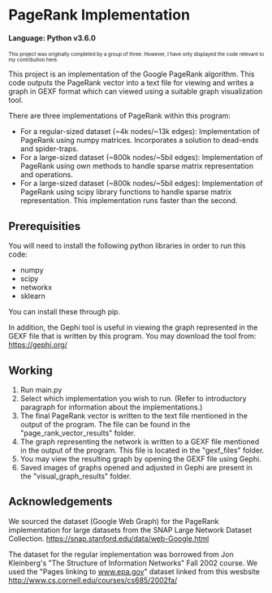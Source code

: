 # PageRank Implementation

#### Language: Python v3.6.0
 
<sub><sup>This project was originally completed by a group of three. However, I have only displayed the code relevant to my contribution here.</sup></sub>

This project is an implementation of the Google PageRank algorithm. This code outputs the PageRank vector into a text file for viewing and writes a graph in GEXF format which can viewed using a suitable graph visualization tool. 

There are three implementations of PageRank within this program:

* For a regular-sized dataset (~4k nodes/~13k edges): Implementation of PageRank using numpy matrices. Incorporates a solution to dead-ends and spider-traps.
* For a large-sized dataset (~800k nodes/~5bil edges): Implementation of PageRank using own methods to handle sparse matrix representation and operations. 
* For a large-sized dataset (~800k nodes/~5bil edges): Implementation of PageRank using scipy library functions to handle sparse matrix representation. This implementation runs faster than the second.

## Prerequisities

You will need to install the following python libraries in order to run this code:

* numpy
* scipy
* networkx
* sklearn

You can install these through pip.

In addition, the Gephi tool is useful in viewing the graph represented in the GEXF file that is written by this program. You may download the tool from: https://gephi.org/

## Working

1. Run main.py
2. Select which implementation you wish to run. (Refer to introductory paragraph for information about the implementations.)
3. The final PageRank vector is written to the text file mentioned in the output of the program. The file can be found in the "page_rank_vector_results" folder.
4. The graph representing the network is written to a GEXF file mentioned in the output of the program. This file is located in the "gexf_files" folder.
5. You may view the resulting graph by opening the GEXF file using Gephi.
6. Saved images of graphs opened and adjusted in Gephi are present in the "visual_graph_results" folder.

## Acknowledgements

We sourced the dataset (Google Web Graph) for the PageRank implementation for large datasets from the SNAP Large Network Dataset Collection. https://snap.stanford.edu/data/web-Google.html

The dataset for the regular implementation was borrowed from Jon Kleinberg's "The Structure of Information Networks" Fall 2002 course. We used the "Pages linking to www.epa.gov" dataset linked from this wesbsite http://www.cs.cornell.edu/courses/cs685/2002fa/
